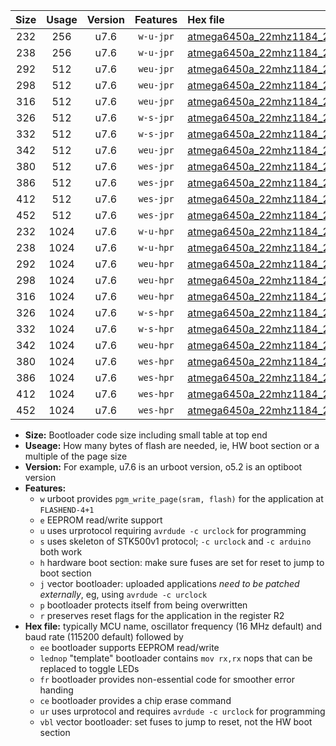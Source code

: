 |Size|Usage|Version|Features|Hex file|
|:-:|:-:|:-:|:-:|:--|
|232|256|u7.6|`w-u-jpr`|[atmega6450a_22mhz1184_230400bps_ur_vbl.hex](https://raw.githubusercontent.com/stefanrueger/urboot/main//atmega6450a_22mhz1184_230400bps_ur_vbl.hex)|
|238|256|u7.6|`w-u-jpr`|[atmega6450a_22mhz1184_230400bps_lednop_ur_vbl.hex](https://raw.githubusercontent.com/stefanrueger/urboot/main//atmega6450a_22mhz1184_230400bps_lednop_ur_vbl.hex)|
|292|512|u7.6|`weu-jpr`|[atmega6450a_22mhz1184_230400bps_ee_ur_vbl.hex](https://raw.githubusercontent.com/stefanrueger/urboot/main//atmega6450a_22mhz1184_230400bps_ee_ur_vbl.hex)|
|298|512|u7.6|`weu-jpr`|[atmega6450a_22mhz1184_230400bps_ee_lednop_ur_vbl.hex](https://raw.githubusercontent.com/stefanrueger/urboot/main//atmega6450a_22mhz1184_230400bps_ee_lednop_ur_vbl.hex)|
|316|512|u7.6|`weu-jpr`|[atmega6450a_22mhz1184_230400bps_ee_lednop_fr_ur_vbl.hex](https://raw.githubusercontent.com/stefanrueger/urboot/main//atmega6450a_22mhz1184_230400bps_ee_lednop_fr_ur_vbl.hex)|
|326|512|u7.6|`w-s-jpr`|[atmega6450a_22mhz1184_230400bps_vbl.hex](https://raw.githubusercontent.com/stefanrueger/urboot/main//atmega6450a_22mhz1184_230400bps_vbl.hex)|
|332|512|u7.6|`w-s-jpr`|[atmega6450a_22mhz1184_230400bps_lednop_vbl.hex](https://raw.githubusercontent.com/stefanrueger/urboot/main//atmega6450a_22mhz1184_230400bps_lednop_vbl.hex)|
|342|512|u7.6|`weu-jpr`|[atmega6450a_22mhz1184_230400bps_ee_lednop_fr_ce_ur_vbl.hex](https://raw.githubusercontent.com/stefanrueger/urboot/main//atmega6450a_22mhz1184_230400bps_ee_lednop_fr_ce_ur_vbl.hex)|
|380|512|u7.6|`wes-jpr`|[atmega6450a_22mhz1184_230400bps_ee_vbl.hex](https://raw.githubusercontent.com/stefanrueger/urboot/main//atmega6450a_22mhz1184_230400bps_ee_vbl.hex)|
|386|512|u7.6|`wes-jpr`|[atmega6450a_22mhz1184_230400bps_ee_lednop_vbl.hex](https://raw.githubusercontent.com/stefanrueger/urboot/main//atmega6450a_22mhz1184_230400bps_ee_lednop_vbl.hex)|
|412|512|u7.6|`wes-jpr`|[atmega6450a_22mhz1184_230400bps_ee_lednop_fr_vbl.hex](https://raw.githubusercontent.com/stefanrueger/urboot/main//atmega6450a_22mhz1184_230400bps_ee_lednop_fr_vbl.hex)|
|452|512|u7.6|`wes-jpr`|[atmega6450a_22mhz1184_230400bps_ee_lednop_fr_ce_vbl.hex](https://raw.githubusercontent.com/stefanrueger/urboot/main//atmega6450a_22mhz1184_230400bps_ee_lednop_fr_ce_vbl.hex)|
|232|1024|u7.6|`w-u-hpr`|[atmega6450a_22mhz1184_230400bps_ur.hex](https://raw.githubusercontent.com/stefanrueger/urboot/main//atmega6450a_22mhz1184_230400bps_ur.hex)|
|238|1024|u7.6|`w-u-hpr`|[atmega6450a_22mhz1184_230400bps_lednop_ur.hex](https://raw.githubusercontent.com/stefanrueger/urboot/main//atmega6450a_22mhz1184_230400bps_lednop_ur.hex)|
|292|1024|u7.6|`weu-hpr`|[atmega6450a_22mhz1184_230400bps_ee_ur.hex](https://raw.githubusercontent.com/stefanrueger/urboot/main//atmega6450a_22mhz1184_230400bps_ee_ur.hex)|
|298|1024|u7.6|`weu-hpr`|[atmega6450a_22mhz1184_230400bps_ee_lednop_ur.hex](https://raw.githubusercontent.com/stefanrueger/urboot/main//atmega6450a_22mhz1184_230400bps_ee_lednop_ur.hex)|
|316|1024|u7.6|`weu-hpr`|[atmega6450a_22mhz1184_230400bps_ee_lednop_fr_ur.hex](https://raw.githubusercontent.com/stefanrueger/urboot/main//atmega6450a_22mhz1184_230400bps_ee_lednop_fr_ur.hex)|
|326|1024|u7.6|`w-s-hpr`|[atmega6450a_22mhz1184_230400bps.hex](https://raw.githubusercontent.com/stefanrueger/urboot/main//atmega6450a_22mhz1184_230400bps.hex)|
|332|1024|u7.6|`w-s-hpr`|[atmega6450a_22mhz1184_230400bps_lednop.hex](https://raw.githubusercontent.com/stefanrueger/urboot/main//atmega6450a_22mhz1184_230400bps_lednop.hex)|
|342|1024|u7.6|`weu-hpr`|[atmega6450a_22mhz1184_230400bps_ee_lednop_fr_ce_ur.hex](https://raw.githubusercontent.com/stefanrueger/urboot/main//atmega6450a_22mhz1184_230400bps_ee_lednop_fr_ce_ur.hex)|
|380|1024|u7.6|`wes-hpr`|[atmega6450a_22mhz1184_230400bps_ee.hex](https://raw.githubusercontent.com/stefanrueger/urboot/main//atmega6450a_22mhz1184_230400bps_ee.hex)|
|386|1024|u7.6|`wes-hpr`|[atmega6450a_22mhz1184_230400bps_ee_lednop.hex](https://raw.githubusercontent.com/stefanrueger/urboot/main//atmega6450a_22mhz1184_230400bps_ee_lednop.hex)|
|412|1024|u7.6|`wes-hpr`|[atmega6450a_22mhz1184_230400bps_ee_lednop_fr.hex](https://raw.githubusercontent.com/stefanrueger/urboot/main//atmega6450a_22mhz1184_230400bps_ee_lednop_fr.hex)|
|452|1024|u7.6|`wes-hpr`|[atmega6450a_22mhz1184_230400bps_ee_lednop_fr_ce.hex](https://raw.githubusercontent.com/stefanrueger/urboot/main//atmega6450a_22mhz1184_230400bps_ee_lednop_fr_ce.hex)|

- **Size:** Bootloader code size including small table at top end
- **Useage:** How many bytes of flash are needed, ie, HW boot section or a multiple of the page size
- **Version:** For example, u7.6 is an urboot version, o5.2 is an optiboot version
- **Features:**
  + `w` urboot provides `pgm_write_page(sram, flash)` for the application at `FLASHEND-4+1`
  + `e` EEPROM read/write support
  + `u` uses urprotocol requiring `avrdude -c urclock` for programming
  + `s` uses skeleton of STK500v1 protocol; `-c urclock` and `-c arduino` both work
  + `h` hardware boot section: make sure fuses are set for reset to jump to boot section
  + `j` vector bootloader: uploaded applications *need to be patched externally*, eg, using `avrdude -c urclock`
  + `p` bootloader protects itself from being overwritten
  + `r` preserves reset flags for the application in the register R2
- **Hex file:** typically MCU name, oscillator frequency (16 MHz default) and baud rate (115200 default) followed by
  + `ee` bootloader supports EEPROM read/write
  + `lednop` "template" bootloader contains `mov rx,rx` nops that can be replaced to toggle LEDs
  + `fr` bootloader provides non-essential code for smoother error handing
  + `ce` bootloader provides a chip erase command
  + `ur` uses urprotocol and requires `avrdude -c urclock` for programming
  + `vbl` vector bootloader: set fuses to jump to reset, not the HW boot section
